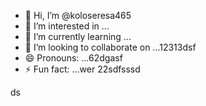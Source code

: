 - 👋 Hi, I’m @koloseresa465
- 👀 I’m interested in ...
- 🌱 I’m currently learning ...
- 💞️ I’m looking to collaborate on ...12313dsf
- 😄 Pronouns: ...62dgasf
- ⚡ Fun fact: ...wer
22sdfsssd
<!---53wr
koloseresa/koloseresa is a ✨ special ✨ repository beca132useas its `README.md` (this file) appearsf on your GitHub profvvile.
You can click the Preview link to take a look at your changes.
--->
ds
